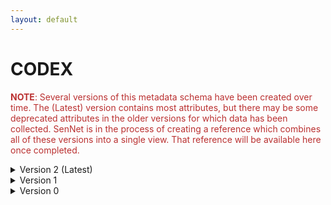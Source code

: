 ```yaml
--- 
layout: default 
---
```

# CODEX 

<span style="color:#ba3030"><b>NOTE</b>: Several versions of this metadata schema have been created over time.  The (Latest) version contains most attributes, but there may be some deprecated attributes in the older versions for which data has been collected.  SenNet is in the process of creating a reference which combines all of these versions into a single view.  That reference will be available here once completed.</span>

<details markdown="1"><summary>Version 2 (Latest)</summary>

## Version 2

| Attribute                                           | Type      | Description                                                                                                                                                                                                                                                                                                                                                                                                                                                                                                                                                                          | Allowable Values                                                          | Required   |
|-----------------------------------------------------|-----------|--------------------------------------------------------------------------------------------------------------------------------------------------------------------------------------------------------------------------------------------------------------------------------------------------------------------------------------------------------------------------------------------------------------------------------------------------------------------------------------------------------------------------------------------------------------------------------------|----------------------------------------------------------------|------------|
| source_storage_duration_value                       | Numeric   | How long was the source material (parent) stored, prior to this sample being processed.                                                                                                                                                                                                                                                                                                                                                                                                                                                                                              |                                                                | True       |
| time_since_acquisition_instrument_calibration_value | Numeric   | The amount of time since the acqusition instrument was last serviced by the vendor. This provides a metric for assessing drift in data capture.                                                                                                                                                                                                                                                                                                                                                                                                                                      |                                                                | False      |
| contributors_path                                   | Textfield | The path to the file with the ORCID IDs for all contributors of this dataset (e.g., "extras/contributors.tsv" or "./contributors.tsv"). This is an internal metadata field that is just used for ingest.                                                                                                                                                                                                                                                                                                                                                                             |                                                                | True       |
| data_path                                           | Textfield | The top level directory containing the raw and/or processed data. For a single dataset upload this might be "." where as for a data upload containing multiple datasets, this would be the directory name for the respective dataset. For instance, if the data is within a directory called "TEST001-RK" use syntax "/TEST001-RK/" for this field. If there are multiple directory levels, use the format "/TEST001-RK/Run1/Pass2" in which "Pass2" is the subdirectory where the single dataset's data is stored. This is an internal metadata field that is just used for ingest. |                                                                | True       |
| number_of_antibodies                                | Numeric   | Number of antibodies                                                                                                                                                                                                                                                                                                                                                                                                                                                                                                                                                                 |                                                                | True       |
| number_of_channels                                  | Numeric   | Number of fluorescent channels imaged during each cycle.                                                                                                                                                                                                                                                                                                                                                                                                                                                                                                                             |                                                                | True       |
| number_of_biomarker_imaging_rounds                  | Numeric   | Number of imaging rounds to capture the tagged biomarkers. For CODEX a biomarker imaging round consists of 1. oligo application, 2. fluor application, 3. washes. For Cell DIVE a biomarker imaging round consists of 1. staining of a biomarker via secondary detection or direct conjugate and 2. dye inactivation.                                                                                                                                                                                                                                                                |                                                                | True       |
| number_of_total_imaging_rounds                      | Numeric   | The total number of acquisitions performed on microscope to collect autofluorescence/background or stained signal (e.g., histology).                                                                                                                                                                                                                                                                                                                                                                                                                                                 |                                                                | True       |
| slide_id                                            | Textfield | A unique ID denoting the slide used. This allows users the ability to determine which tissue sections were processed together on the same slide. It is recommended that data providers prefix the ID with the center name, to prevent values overlapping across centers.                                                                                                                                                                                                                                                                                                             |                                                                | False      |
| total_run_time_value                                | Numeric   | How long the tissue was on the acquisition instrument.                                                                                                                                                                                                                                                                                                                                                                                                                                                                                                                               |                                                                | False      |
| dataset_type                                        | Allowable Value      | The specific type of dataset being produced.                                                                                                                                                                                                                                                                                                                                                                                                                                                                                                                                         | ```10X Multiome``` ```2D Imaging Mass Cytometry``` ```ATACseq``` ```Auto-fluorescence``` ```Cell DIVE``` ```CODEX``` ```Confocal``` ```CosMx``` ```CyCIF``` ```DBiT``` ```DESI``` ```Enhanced Stimulated Raman Spectroscopy (SRS)``` ```GeoMx (nCounter)``` ```GeoMx (NGS)``` ```HiFi-Slide``` ```Histology``` ```LC-MS``` ```Light Sheet``` ```MALDI``` ```MERFISH``` ```MIBI``` ```Molecular Cartography``` ```MUSIC``` ```nanoSPLITS``` ```PhenoCycler``` ```Resolve``` ```RNAseq``` ```RNAseq (with probes)``` ```Second Harmonic Generation (SHG)``` ```SIMS``` ```SNARE-seq2``` ```Stereo-seq``` ```Thick section Multiphoton MxIF``` ```Visium (no probes)``` ```Visium (with probes)``` ```Xenium```| True       |
| analyte_class                                       | Allowable Value      | Analytes are the target molecules being measured with the assay.                                                                                                                                                                                                                                                                                                                                                                                                                                                                                                                     |  ```Chromatin``` ```DNA``` ```DNA + RNA``` ```Endogenous fluorophores``` ```Fluorochrome``` ```Lipid``` ```Metabolite``` ```Nucleic acid and protein``` ```Peptide``` ```Polysaccharide``` ```Protein``` ```RNA  ```| True       |
| acquisition_instrument_vendor                       | Allowable Value      | An acquisition instrument is the device that contains the signal detection hardware and signal processing software. Assays generate signals such as light of various intensities or color or signals representing the molecular mass.                                                                                                                                                                                                                                                                                                                                                | ```Akoya Biosciences``` ```Andor``` ```BGI Genomics``` ```Bruker``` ```Cytiva``` ```Evident Scientific (Olympus)``` ```GE Healthcare``` ```Hamamatsu``` ```Huron Digital Pathology``` ```Illumina``` ```In-House``` ```Ionpath``` ```Keyence``` ```Leica Biosystems``` ```Leica Microsystems``` ```Motic``` ```NanoString``` ```Resolve Biosciences``` ```Sciex``` ```Standard BioTools (Fluidigm)``` ```Thermo Fisher Scientific``` ```Zeiss Microscopy``` | True       |
| acquisition_instrument_model                        | Allowable Value      | Manufacturers of an acquisition instrument may offer various versions (models) of that instrument with different features or sensitivities. Differences in features or sensitivities may be relevant to processing or interpretation of the data.                                                                                                                                                                                                                                                                                                                                    | ```Aperio AT2``` ```Aperio CS2``` ```Axio Observer 3``` ```Axio Observer 5``` ```Axio Observer 7``` ```Axio Scan.Z1``` ```BZ-X710``` ```BZ-X800``` ```BZ-X810``` ```CosMx Spatial Molecular Imager``` ```Custom: Multiphoton``` ```Digital Spatial Profiler``` ```DM6 B``` ```DNBSEQ-T7``` ```EVOS M7000``` ```HiSeq 2500``` ```HiSeq 4000``` ```Hyperion Imaging System``` ```IN Cell Analyzer 2200``` ```Lightsheet 7``` ```MALDI timsTOF Flex Prototype``` ```MIBIscope``` ```MoticEasyScan One``` ```NanoZoomer 2.0-HT``` ```NanoZoomer S210``` ```NanoZoomer S360``` ```NanoZoomer S60``` ```NanoZoomer-SQ``` ```NextSeq 2000``` ```NextSeq 500``` ```NextSeq 550``` ```NovaSeq 6000``` ```NovaSeq X``` ```NovaSeq X Plus``` ```Orbitrap Eclipse Tribrid``` ```Orbitrap Fusion Lumos Tribrid``` ```Phenocycler-Fusion 1.0``` ```Phenocycler-Fusion 2.0``` ```PhenoImager Fusion``` ```Q Exactive``` ```Q Exactive HF``` ```Q Exactive UHMR``` ```QTRAP 5500``` ```Resolve Biosciences Molecular Cartography``` ```SCN400``` ```STELLARIS 5``` ```TissueScope LE Slide Scanner``` ```Unknown``` ```VS200 Slide Scanner``` ```Xenium Analyzer``` ```Zyla 4.2 sCMOS``` | True       |
| source_storage_duration_unit                        | Allowable Value      | The time duration unit of measurement                                                                                                                                                                                                                                                                                                                                                                                                                                                                                                                                                | ```hour``` ```month``` ```day``` ```minute``` ```year``` | True       |
| time_since_acquisition_instrument_calibration_unit  | Allowable Value      | The time unit of measurement                                                                                                                                                                                                                                                                                                                                                                                                                                                                                                                                                         |```Column-by-column``` ```Not applicable``` ```Row-by-row``` ```Snake-by-columns``` ```Snake-by-rows``` | False      |
| total_run_time_unit                                 | Allowable Value      | The units for the total run time unit field.                                                                                                                                                                                                                                                                                                                                                                                                                                                                                                                                         | ```Hour``` ```Minute``` | False      |
| metadata_schema_id                                  | Textfield | The string that serves as the definitive identifier for the metadata schema version and is readily interpretable by computers for data validation and processing. Example: 22bc762a-5020-419d-b170-24253ed9e8d9                                                                                                                                                                                                                                                                                                                                                                      |                                                                | True       |
| preparation_protocol_doi                            | Textfield      | DOI for the protocols.io page that describes the assay or sample procurment and preparation. For example for an imaging assay, the protocol might include staining of a section through the creation of an OME-TIFF file. In this case the protocol would include any image processing steps required to create the OME-TIFF file. Example: https://dx.doi.org/10.17504/protocols.io.eq2lyno9qvx9/v1                                                                                                                                                                                 |                                                                | True       |
| is_targeted                                        | Allowable Value  | Specifies whether or not a specific molecule(s) is/are targeted for detection/measurement by the assay ("Yes" or "No"). The CODEX analyte is protein.                                                                                                                                                                                                                                                                                                                                                                                                                                | ```Yes``` ```No```                                                     | True       |
| antibodies_path                                     | Textfield | This is the location of the antibodies.tsv file relative to the root of the top level of the upload directory structure. This path should begin with "." and would likely be something like "./extras/antibodies.tsv".                                                                                                                                                                                                                                                                                                                                                               |                                                                | True       |
| preparation_instrument_vendor                       | Allowable Value      | The manufacturer of the instrument used to prepare (staining/processing) the sample for the assay. If an automatic slide staining method was indicated this field should list the manufacturer of the instrument.                                                                                                                                                                                                                                                                                                                                                                    | ```10x Genomics``` ```Hamamatsu``` ```HTX Technologies``` ```In-House``` ```Leica Biosystems``` ```Not applicable``` ```Roche Diagnostics``` ```SunChrom``` ```Thermo Fisher Scientific``` | True       |
| preparation_instrument_model                        | Allowable Value      | Manufacturers of a staining system instrument may offer various versions (models) of that instrument with different features. Differences in features or sensitivities may be relevant to processing or interpretation of the data.                                                                                                                                                                                                                                                                                                                                                  | ```AutoStainer XL``` ```Chromium Connect``` ```Chromium Controller``` ```Chromium iX``` ```Chromium X``` ```Discovery Ultra``` ```EVOS M7000``` ```M3+ Sprayer``` ```M5 Sprayer``` ```NanoZoomer S210``` ```NanoZoomer S360``` ```NanoZoomer S60``` ```Not applicable``` ```ST5020 Multistainer``` ```Sublimator``` ```SunCollect Sprayer``` ```TM-Sprayer``` ```Visium CytAssist ```| True       |
| parent_sample_id                                    | Textfield | Unique SenNet or SenNet identifier of the sample (i.e., block, section or suspension) used to perform this assay. For example, for a RNAseq assay, the parent would be the suspension, whereas, for one of the imaging assays, the parent would be the tissue section. If an assay comes from multiple parent samples then this should be a comma separated list. Example: HBM386.ZGKG.235, HBM672.MKPK.442 or SNT232.UBHJ.322, SNT329.ALSK.102                                                                                                                                      |                                                                | True       |

</details>

<details markdown="1"><summary>Version 1</summary>

## Version 1

| Attribute                     | Type      | Description                                                                                                                                                                                                                                                                                                                                                                                                                    | Allowable Values                                             | Required   |
|-------------------------------|-----------|--------------------------------------------------------------------------------------------------------------------------------------------------------------------------------------------------------------------------------------------------------------------------------------------------------------------------------------------------------------------------------------------------------------------------------|-------------------------------------------------------------|------------|
| version                       | Allowable Value | Version of the schema to use when validating this metadata.                                                                                                                                                                                                                                                                                                                                                                    | ['1']                                                       | True       |
| description                   | Textfield | Free-text description of this assay.                                                                                                                                                                                                                                                                                                                                                                                           |                                                             | True       |
| source_id                      | Textfield | SenNet Display ID of the source of the assayed tissue.                                                                                                                                                                                                                                                                                                                                                                          |                                                             | True       |
| tissue_id                     | Textfield | SenNet Display ID of the assayed tissue.                                                                                                                                                                                                                                                                                                                                                                                       |                                                             | True       |
| execution_datetime            | Datetime  | Start date and time of assay, typically a date-time stamped foldergenerated by the acquisition instrument. YYYY-MM-DD hh:mm, where YYYY is the year,MM is the month with leading 0s, and DD is the day with leading 0s, hh is thehour with leading zeros, mm are the minutes with leading zeros.                                                                                                                               |                                                             | True       |
| protocols_io_doi              | Textfield | DOI for protocols.io referring to the protocol for this assay.                                                                                                                                                                                                                                                                                                                                                                 |                                                             | True       |
| operator                      | Textfield | Name of the person responsible for executing the assay.                                                                                                                                                                                                                                                                                                                                                                        |                                                             | True       |
| operator_email                | Textfield | Email address for the operator.                                                                                                                                                                                                                                                                                                                                                                                                |                                                             | True       |
| pi                            | Textfield | Name of the principal investigator responsible for the data.                                                                                                                                                                                                                                                                                                                                                                   |                                                             | True       |
| pi_email                      | Textfield | Email address for the principal investigator.                                                                                                                                                                                                                                                                                                                                                                                  |                                                             | True       |
| assay_category                | Allowable Value | Each assay is placed into one of the following 4 general categories:generation of images of microscopic entities, identification & quantitation ofmolecules by mass spectrometry, imaging mass spectrometry, and determination ofnucleotide sequence.                                                                                                                                                                          | ['imaging']                                                 | True       |
| assay_type                    | Allowable Value | The specific type of assay being executed.                                                                                                                                                                                                                                                                                                                                                                                     | ['CODEX', 'CODEX2']                                         | True       |
| analyte_class                 | Allowable Value | Analytes are the target molecules being measured with the assay.                                                                                                                                                                                                                                                                                                                                                               | ['protein']                                                 | True       |
| is_targeted                   | Allowable Value   | Specifies whether or not a specific molecule(s) is/are targeted fordetection/measurement by the assay.                                                                                                                                                                                                                                                                                                                         |  ['Yes', 'No']                                                            | True       |
| acquisition_instrument_vendor | Allowable Value | An acquisition_instrument is the device that contains the signal detectionhardware and signal processing software. Assays generate signals such as lightof various intensities or color or signals representing molecular mass.                                                                                                                                                                                                | ['Keyence', 'Zeiss']                                        | True       |
| acquisition_instrument_model  | Allowable Value | Manufacturers of an acquisition instrument may offer various versions(models) of that instrument with different features or sensitivities. Differencesin features or sensitivities may be relevant to processing or interpretation ofthe data.                                                                                                                                                                                 | ['BZ-X800', 'BZ-X710', 'Axio Observer Z1']                  | True       |
| resolution_x_value            | Numeric   | The width of a pixel. (Akoya pixel is 377nm square)                                                                                                                                                                                                                                                                                                                                                                            |                                                             | True       |
| resolution_x_unit             | Allowable Value | The unit of measurement of width of a pixel.(nm)                                                                                                                                                                                                                                                                                                                                                                               | ['mm', 'um', 'nm']                                          | False      |
| resolution_y_value            | Numeric   | The height of a pixel. (Akoya pixel is 377nm square)                                                                                                                                                                                                                                                                                                                                                                           |                                                             | True       |
| resolution_y_unit             | Allowable Value | The unit of measurement of height of a pixel. (nm)                                                                                                                                                                                                                                                                                                                                                                             | ['mm', 'um', 'nm']                                          | False      |
| resolution_z_value            | Numeric   | Optional if assay does not have multiple z-levels. Note that thisis resolution within a given sample: z-pitch (resolution_z_value) is the incrementdistance between image slices (for Akoya, z-pitch=1.5um) ie. the microscope stageis moved up or down in increments of 1.5um to capture images of several focalplanes. The best one will be used & the rest discarded. The thickness of the sampleitself is sample metadata. |                                                             | False      |
| resolution_z_unit             | Allowable Value | The unit of incremental distance between image slices.                                                                                                                                                                                                                                                                                                                                                                         | ['mm', 'um', 'nm']                                          | False      |
| preparation_instrument_vendor | Allowable Value | The manufacturer of the instrument used to prepare the sample for theassay.                                                                                                                                                                                                                                                                                                                                                    | ['CODEX']                                                   | True       |
| preparation_instrument_model  | Allowable Value | The model number/name of the instrument used to prepare the samplefor the assay                                                                                                                                                                                                                                                                                                                                                | ['version 1 robot', 'prototype robot - Stanford/Nolan Lab'] | True       |
| number_of_antibodies          | Numeric | Number of antibodies                                                                                                                                                                                                                                                                                                                                                                                                           |                                                             | True       |
| number_of_channels            | Numeric | Number of fluorescent channels imaged during each cycle.                                                                                                                                                                                                                                                                                                                                                                       |                                                             | True       |
| number_of_cycles              | Numeric | Number of cycles of 1. oligo application, 2. fluor application, 3.washes                                                                                                                                                                                                                                                                                                                                                       |                                                             | True       |
| section_prep_protocols_io_doi | Textfield | DOI for protocols.io referring to the protocol for preparing tissuesections for the assay.                                                                                                                                                                                                                                                                                                                                     |                                                             | True       |
| reagent_prep_protocols_io_doi | Textfield | DOI for protocols.io referring to the protocol for preparing reagentsfor the assay.                                                                                                                                                                                                                                                                                                                                            |                                                             | True       |
| antibodies_path               | Textfield | Relative path to file with antibody information for this dataset.                                                                                                                                                                                                                                                                                                                                                              |                                                             | True       |
| contributors_path             | Textfield | Relative path to file with ORCID IDs for contributors for this dataset.                                                                                                                                                                                                                                                                                                                                                        |                                                             | True       |
| data_path                     | Textfield | Relative path to file or directory with instrument data. Downstreamprocessing will depend on filename extension conventions.                                                                                                                                                                                                                                                                                                   |                                                             | True       |

</details>

<details markdown="1"><summary>Version 0</summary>

## Version 0

| Attribute                     | Type      | Description                                                                                                                                                                                                                                                                                                                                                                                                                    | Allowable Values                                             | Required   |
|-------------------------------|-----------|--------------------------------------------------------------------------------------------------------------------------------------------------------------------------------------------------------------------------------------------------------------------------------------------------------------------------------------------------------------------------------------------------------------------------------|-------------------------------------------------------------|------------|
| source_id                      | Textfield | SenNet Display ID of the source of the assayed tissue.                                                                                                                                                                                                                                                                                                                                                                          |                                                             | True       |
| tissue_id                     | Textfield | SenNet Display ID of the assayed tissue.                                                                                                                                                                                                                                                                                                                                                                                       |                                                             | True       |
| execution_datetime            | Datetime  | Start date and time of assay, typically a date-time stamped foldergenerated by the acquisition instrument. YYYY-MM-DD hh:mm, where YYYY is the year,MM is the month with leading 0s, and DD is the day with leading 0s, hh is thehour with leading zeros, mm are the minutes with leading zeros.                                                                                                                               |                                                             | True       |
| protocols_io_doi              | Textfield | DOI for protocols.io referring to the protocol for this assay.                                                                                                                                                                                                                                                                                                                                                                 |                                                             | True       |
| operator                      | Textfield | Name of the person responsible for executing the assay.                                                                                                                                                                                                                                                                                                                                                                        |                                                             | True       |
| operator_email                | Textfield | Email address for the operator.                                                                                                                                                                                                                                                                                                                                                                                                |                                                             | True       |
| pi                            | Textfield | Name of the principal investigator responsible for the data.                                                                                                                                                                                                                                                                                                                                                                   |                                                             | True       |
| pi_email                      | Textfield | Email address for the principal investigator.                                                                                                                                                                                                                                                                                                                                                                                  |                                                             | True       |
| assay_category                | Allowable Value | Each assay is placed into one of the following 4 general categories:generation of images of microscopic entities, identification & quantitation ofmolecules by mass spectrometry, imaging mass spectrometry, and determination ofnucleotide sequence.                                                                                                                                                                          | ['imaging']                                                 | True       |
| assay_type                    | Allowable Value | The specific type of assay being executed.                                                                                                                                                                                                                                                                                                                                                                                     | ['CODEX']                                                   | True       |
| analyte_class                 | Allowable Value | Analytes are the target molecules being measured with the assay.                                                                                                                                                                                                                                                                                                                                                               | ['protein']                                                 | True       |
| is_targeted                   | Allowable Value   | Specifies whether or not a specific molecule(s) is/are targeted fordetection/measurement by the assay.                                                                                                                                                                                                                                                                                                                         |  ['Yes', 'No']                                                            | True       |
| acquisition_instrument_vendor | Allowable Value | An acquisition_instrument is the device that contains the signal detectionhardware and signal processing software. Assays generate signals such as lightof various intensities or color or signals representing molecular mass.                                                                                                                                                                                                | ['Keyence', 'Zeiss']                                        | True       |
| acquisition_instrument_model  | Allowable Value | Manufacturers of an acquisition instrument may offer various versions(models) of that instrument with different features or sensitivities. Differencesin features or sensitivities may be relevant to processing or interpretation ofthe data.                                                                                                                                                                                 | ['BZ-X800', 'BZ-X710', 'Axio Observer Z1']                  | True       |
| resolution_x_value            | Numeric   | The width of a pixel. (Akoya pixel is 377nm square)                                                                                                                                                                                                                                                                                                                                                                            |                                                             | True       |
| resolution_x_unit             | Allowable Value | The unit of measurement of width of a pixel.(nm)                                                                                                                                                                                                                                                                                                                                                                               | ['mm', 'um', 'nm']                                          | False      |
| resolution_y_value            | Numeric   | The height of a pixel. (Akoya pixel is 377nm square)                                                                                                                                                                                                                                                                                                                                                                           |                                                             | True       |
| resolution_y_unit             | Allowable Value | The unit of measurement of height of a pixel. (nm)                                                                                                                                                                                                                                                                                                                                                                             | ['mm', 'um', 'nm']                                          | False      |
| resolution_z_value            | Numeric   | Optional if assay does not have multiple z-levels. Note that thisis resolution within a given sample: z-pitch (resolution_z_value) is the incrementdistance between image slices (for Akoya, z-pitch=1.5um) ie. the microscope stageis moved up or down in increments of 1.5um to capture images of several focalplanes. The best one will be used & the rest discarded. The thickness of the sampleitself is sample metadata. |                                                             | False      |
| resolution_z_unit             | Allowable Value | The unit of incremental distance between image slices.                                                                                                                                                                                                                                                                                                                                                                         | ['mm', 'um', 'nm']                                          | False      |
|                               | Textfield |                                                                                                                                                                                                                                                                                                                                                                                                                                |                                                             |            |
| preparation_instrument_vendor | Allowable Value | The manufacturer of the instrument used to prepare the sample for theassay.                                                                                                                                                                                                                                                                                                                                                    | ['CODEX']                                                   | True       |
| preparation_instrument_model  | Allowable Value | The model number/name of the instrument used to prepare the samplefor the assay                                                                                                                                                                                                                                                                                                                                                | ['version 1 robot', 'prototype robot - Stanford/Nolan Lab'] | True       |
| number_of_antibodies          | Numeric | Number of antibodies                                                                                                                                                                                                                                                                                                                                                                                                           |                                                             | True       |
| number_of_channels            | Numeric | Number of fluorescent channels imaged during each cycle.                                                                                                                                                                                                                                                                                                                                                                       |                                                             | True       |
| number_of_cycles              | Numeric | Number of cycles of 1. oligo application, 2. fluor application, 3.washes                                                                                                                                                                                                                                                                                                                                                       |                                                             | True       |
| section_prep_protocols_io_doi | Textfield | DOI for protocols.io referring to the protocol for preparing tissuesections for the assay.                                                                                                                                                                                                                                                                                                                                     |                                                             | True       |
| reagent_prep_protocols_io_doi | Textfield | DOI for protocols.io referring to the protocol for preparing reagentsfor the assay.                                                                                                                                                                                                                                                                                                                                            |                                                             | True       |
| antibodies_path               | Textfield | Relative path to file with antibody information for this dataset.                                                                                                                                                                                                                                                                                                                                                              |                                                             | True       |
| contributors_path             | Textfield | Relative path to file with ORCID IDs for contributors for this dataset.                                                                                                                                                                                                                                                                                                                                                        |                                                             | True       |
| data_path                     | Textfield | Relative path to file or directory with instrument data. Downstreamprocessing will depend on filename extension conventions.                                                                                                                                                                                                                                                                                                   |                                                             | True       |

</details>
